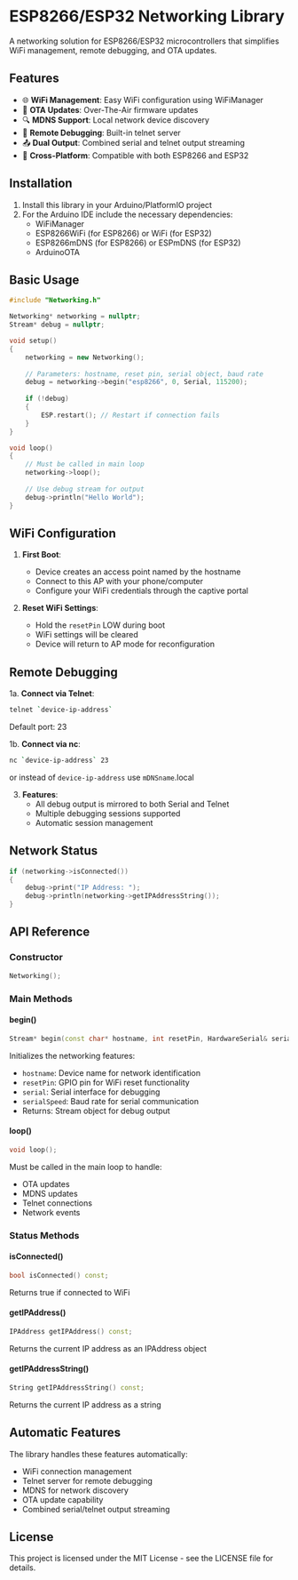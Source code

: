 # ESP8266/ESP32 Networking Library

A networking solution for ESP8266/ESP32 microcontrollers that simplifies WiFi management, remote debugging, and OTA updates.

## Features

- 🌐 **WiFi Management**: Easy WiFi configuration using WiFiManager
- 🔄 **OTA Updates**: Over-The-Air firmware updates
- 🔍 **MDNS Support**: Local network device discovery
- 📡 **Remote Debugging**: Built-in telnet server
- 📤 **Dual Output**: Combined serial and telnet output streaming
- 🔌 **Cross-Platform**: Compatible with both ESP8266 and ESP32

## Installation

1. Install this library in your Arduino/PlatformIO project
2. For the Arduino IDE include the necessary dependencies:
   - WiFiManager
   - ESP8266WiFi (for ESP8266) or WiFi (for ESP32)
   - ESP8266mDNS (for ESP8266) or ESPmDNS (for ESP32)
   - ArduinoOTA

## Basic Usage

```cpp
#include "Networking.h"

Networking* networking = nullptr;
Stream* debug = nullptr;

void setup()
{
    networking = new Networking();
    
    // Parameters: hostname, reset pin, serial object, baud rate
    debug = networking->begin("esp8266", 0, Serial, 115200);
    
    if (!debug)
    {
        ESP.restart(); // Restart if connection fails
    }
}

void loop()
{
    // Must be called in main loop
    networking->loop();
    
    // Use debug stream for output
    debug->println("Hello World");
}
```

## WiFi Configuration

1. **First Boot**:
   - Device creates an access point named by the hostname
   - Connect to this AP with your phone/computer
   - Configure your WiFi credentials through the captive portal

2. **Reset WiFi Settings**:
   - Hold the `resetPin` LOW during boot
   - WiFi settings will be cleared
   - Device will return to AP mode for reconfiguration

## Remote Debugging

1a. **Connect via Telnet**:
   ```bash
   telnet `device-ip-address`
   ```
   Default port: 23
   
1b. **Connect via nc**:
   ```bash
   nc `device-ip-address` 23
   ```
or instead of `device-ip-address` use `mDNSname`.local

3. **Features**:
   - All debug output is mirrored to both Serial and Telnet
   - Multiple debugging sessions supported
   - Automatic session management

## Network Status

```cpp
if (networking->isConnected())
{
    debug->print("IP Address: ");
    debug->println(networking->getIPAddressString());
}
```

## API Reference

### Constructor
```cpp
Networking();
```

### Main Methods

#### begin()
```cpp
Stream* begin(const char* hostname, int resetPin, HardwareSerial& serial, long serialSpeed);
```
Initializes the networking features:
- `hostname`: Device name for network identification
- `resetPin`: GPIO pin for WiFi reset functionality
- `serial`: Serial interface for debugging
- `serialSpeed`: Baud rate for serial communication
- Returns: Stream object for debug output

#### loop()
```cpp
void loop();
```
Must be called in the main loop to handle:
- OTA updates
- MDNS updates
- Telnet connections
- Network events

### Status Methods

#### isConnected()
```cpp
bool isConnected() const;
```
Returns true if connected to WiFi

#### getIPAddress()
```cpp
IPAddress getIPAddress() const;
```
Returns the current IP address as an IPAddress object

#### getIPAddressString()
```cpp
String getIPAddressString() const;
```
Returns the current IP address as a string

## Automatic Features

The library handles these features automatically:
- WiFi connection management
- Telnet server for remote debugging
- MDNS for network discovery
- OTA update capability
- Combined serial/telnet output streaming

## License

This project is licensed under the MIT License - see the LICENSE file for details.
